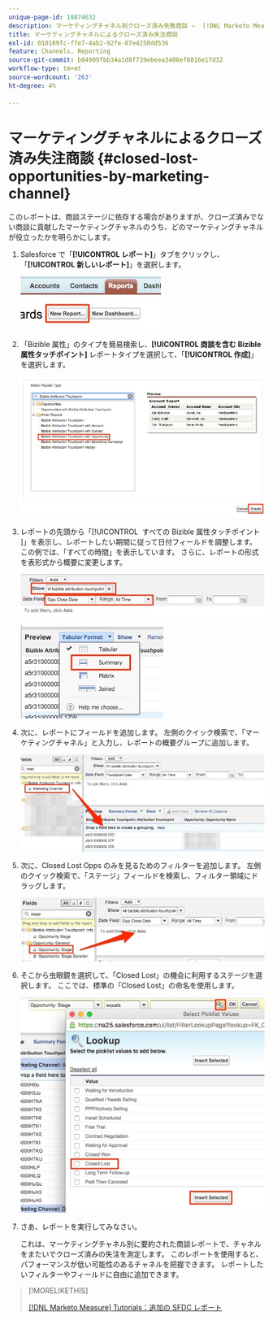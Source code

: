 ```yaml
---
unique-page-id: 18874632
description: マーケティングチャネル別クローズ済み失敗商談 –  [!DNL Marketo Measure]
title: マーケティングチャネルによるクローズ済み失注商談
exl-id: 010169fc-f7e7-4ab2-92fe-87e4250dd536
feature: Channels, Reporting
source-git-commit: b84909fbb34a1d8f739ebeea3400ef8816e17d32
workflow-type: tm+mt
source-wordcount: '263'
ht-degree: 4%

---
```


# マーケティングチャネルによるクローズ済み失注商談 {#closed-lost-opportunities-by-marketing-channel}

このレポートは、商談ステージに依存する場合がありますが、クローズ済みでない商談に貢献したマーケティングチャネルのうち、どのマーケティングチャネルが役立ったかを明らかにします。

1. Salesforce で「**[!UICONTROL レポート]**」タブをクリックし、「**[!UICONTROL 新しいレポート]**」を選択します。

   ![](assets/1-3.jpg)

1. 「Bizible 属性」のタイプを簡易検索し、**[!UICONTROL 商談を含む Bizible 属性タッチポイント]** レポートタイプを選択して、「**[!UICONTROL 作成]**」を選択します。

   ![](assets/2-3.jpg)

1. レポートの先頭から「[!UICONTROL &#x200B; すべての Bizible 属性タッチポイント &#x200B;]」を表示し、レポートしたい期間に従って日付フィールドを調整します。 この例では、「すべての時間」を表示しています。 さらに、レポートの形式を表形式から概要に変更します。

   ![](assets/3-3.jpg)

   ![](assets/4-2.jpg)

1. 次に、レポートにフィールドを追加します。 左側のクイック検索で、「マーケティングチャネル」と入力し、レポートの概要グループに追加します。

   ![](assets/5.jpg)

1. 次に、Closed Lost Opps のみを見るためのフィルターを追加します。 左側のクイック検索で、「ステージ」フィールドを検索し、フィルター領域にドラッグします。

   ![](assets/6.jpg)

1. そこから虫眼鏡を選択して、「Closed Lost」の機会に利用するステージを選択します。 ここでは、標準の「Closed Lost」の命名を使用します。

   ![](assets/7.jpg)

1. さあ、レポートを実行してみなさい。

   これは、マーケティングチャネル別に要約された商談レポートで、チャネルをまたいでクローズ済みの失注を測定します。 このレポートを使用すると、パフォーマンスが低い可能性のあるチャネルを把握できます。 レポートしたいフィルターやフィールドに自由に追加できます。

>[!MORELIKETHIS]
>
>[[!DNL Marketo Measure] Tutorials：追加の SFDC レポート ](https://experienceleague.adobe.com/en/docs/marketo-measure-learn/tutorials/onboarding/marketo-measure-102/addtional-salesforce-reports)
